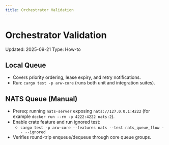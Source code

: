 ```yaml
---
title: Orchestrator Validation
---
```


# Orchestrator Validation
Updated: 2025-09-21
Type: How-to

## Local Queue
- Covers priority ordering, lease expiry, and retry notifications.
- Run: `cargo test -p arw-core` (runs both unit and integration suites).

## NATS Queue (Manual)
- Prereq: running `nats-server` exposing `nats://127.0.0.1:4222` (for example `docker run --rm -p 4222:4222 nats:2`).
- Enable crate feature and run ignored test:
  - `cargo test -p arw-core --features nats --test nats_queue_flow -- --ignored`
- Verifies round-trip enqueue/dequeue through core queue groups.

